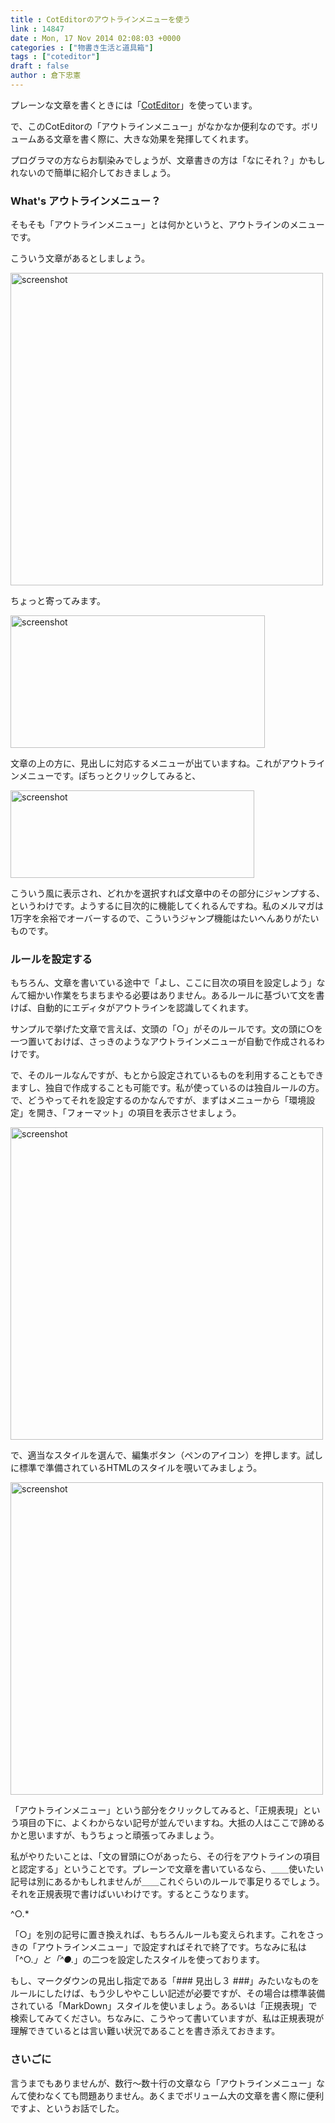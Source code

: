 ```yaml
---
title : CotEditorのアウトラインメニューを使う
link : 14847
date : Mon, 17 Nov 2014 02:08:03 +0000
categories : ["物書き生活と道具箱"]
tags : ["coteditor"]
draft : false
author : 倉下忠憲
---
```


プレーンな文章を書くときには「<a href="http://coteditor.com/" target="_blank">CotEditor</a>」を使っています。

で、このCotEditorの「アウトラインメニュー」がなかなか便利なのです。ボリュームある文章を書く際に、大きな効果を発揮してくれます。

プログラマの方ならお馴染みでしょうが、文章書きの方は「なにそれ？」かもしれないので簡単に紹介しておきましょう。

<H3>What's アウトラインメニュー？</H3>

そもそも「アウトラインメニュー」とは何かというと、アウトラインのメニューです。

こういう文章があるとしましょう。

<a href="https://rashita.net/blog/wp-content/uploads/2014/11/screenshot16.png"><img src="https://rashita.net/blog/wp-content/uploads/2014/11/screenshot16-1024x837.png" alt="screenshot" width="500" height="" class="alignnone size-large wp-image-14848" /></a>

ちょっと寄ってみます。

<a href="https://rashita.net/blog/wp-content/uploads/2014/11/screenshot17.png"><img src="https://rashita.net/blog/wp-content/uploads/2014/11/screenshot17.png" alt="screenshot" width="407" height="212" class="alignnone size-full wp-image-14849" /></a>

文章の上の方に、見出しに対応するメニューが出ていますね。これがアウトラインメニューです。ぽちっとクリックしてみると、

<a href="https://rashita.net/blog/wp-content/uploads/2014/11/screenshot18.png"><img src="https://rashita.net/blog/wp-content/uploads/2014/11/screenshot18.png" alt="screenshot" width="390" height="140" class="alignnone size-full wp-image-14850" /></a>

こういう風に表示され、どれかを選択すれば文章中のその部分にジャンプする、というわけです。ようするに目次的に機能してくれるんですね。私のメルマガは1万字を余裕でオーバーするので、こういうジャンプ機能はたいへんありがたいものです。

<H3>ルールを設定する</H3>

もちろん、文章を書いている途中で「よし、ここに目次の項目を設定しよう」なんて細かい作業をちまちまやる必要はありません。あるルールに基づいて文を書けば、自動的にエディタがアウトラインを認識してくれます。

サンプルで挙げた文章で言えば、文頭の「○」がそのルールです。文の頭に○を一つ置いておけば、さっきのようなアウトラインメニューが自動で作成されるわけです。

で、そのルールなんですが、もとから設定されているものを利用することもできますし、独自で作成することも可能です。私が使っているのは独自ルールの方。で、どうやってそれを設定するのかなんですが、まずはメニューから「環境設定」を開き、「フォーマット」の項目を表示させましょう。

<a href="https://rashita.net/blog/wp-content/uploads/2014/11/screenshot19.png"><img src="https://rashita.net/blog/wp-content/uploads/2014/11/screenshot19.png" alt="screenshot" width="500" height="" class="alignnone size-full wp-image-14851" /></a>

で、適当なスタイルを選んで、編集ボタン（ペンのアイコン）を押します。試しに標準で準備されているHTMLのスタイルを覗いてみましょう。

<a href="https://rashita.net/blog/wp-content/uploads/2014/11/screenshot20.png"><img src="https://rashita.net/blog/wp-content/uploads/2014/11/screenshot20.png" alt="screenshot" width="500" height="" class="alignnone size-full wp-image-14852" /></a>

「アウトラインメニュー」という部分をクリックしてみると、「正規表現」という項目の下に、よくわからない記号が並んでいますね。大抵の人はここで諦めるかと思いますが、もうちょっと頑張ってみましょう。

私がやりたいことは、「文の冒頭に○があったら、その行をアウトラインの項目と認定する」ということです。プレーンで文章を書いているなら、＿＿使いたい記号は別にあるかもしれませんが＿＿これぐらいのルールで事足りるでしょう。それを正規表現で書けばいいわけです。するとこうなります。

^○.*

「○」を別の記号に置き換えれば、もちろんルールも変えられます。これをさっきの「アウトラインメニュー」で設定すればそれで終了です。ちなみに私は「^○.*」と「^●.*」の二つを設定したスタイルを使っております。

もし、マークダウンの見出し指定である「### 見出し３ ###」みたいなものをルールにしたけば、もう少しややこしい記述が必要ですが、その場合は標準装備されている「MarkDown」スタイルを使いましょう。あるいは「正規表現」で検索してみてください。ちなみに、こうやって書いていますが、私は正規表現が理解できているとは言い難い状況であることを書き添えておきます。

<H3>さいごに</H3>

言うまでもありませんが、数行〜数十行の文章なら「アウトラインメニュー」なんて使わなくても問題ありません。あくまでボリューム大の文章を書く際に便利ですよ、というお話でした。

